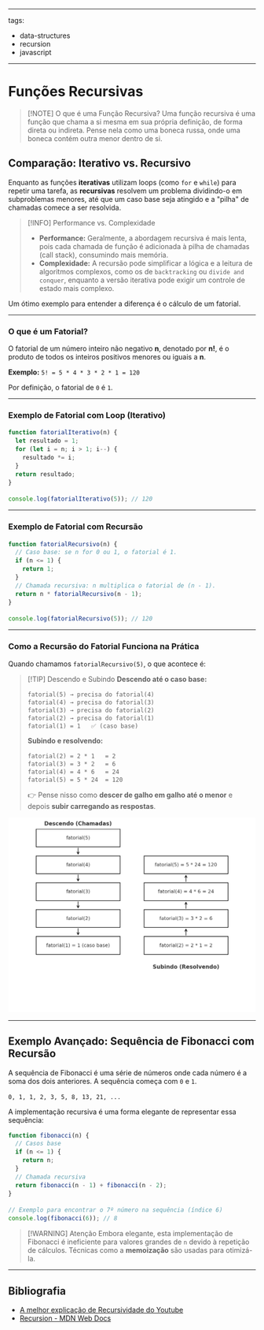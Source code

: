 
---
tags:
  - data-structures
  - recursion
  - javascript
---

# Funções Recursivas

> [!NOTE] O que é uma Função Recursiva?
> Uma função recursiva é uma função que chama a si mesma em sua própria definição, de forma direta ou indireta. Pense nela como uma boneca russa, onde uma boneca contém outra menor dentro de si.

## Comparação: Iterativo vs. Recursivo

Enquanto as funções **iterativas** utilizam loops (como `for` e `while`) para repetir uma tarefa, as **recursivas** resolvem um problema dividindo-o em subproblemas menores, até que um caso base seja atingido e a "pilha" de chamadas comece a ser resolvida.

> [!INFO] Performance vs. Complexidade
> - **Performance:** Geralmente, a abordagem recursiva é mais lenta, pois cada chamada de função é adicionada à pilha de chamadas (call stack), consumindo mais memória.
> - **Complexidade:** A recursão pode simplificar a lógica e a leitura de algoritmos complexos, como os de `backtracking` ou `divide and conquer`, enquanto a versão iterativa pode exigir um controle de estado mais complexo.

Um ótimo exemplo para entender a diferença é o cálculo de um fatorial.

---

### O que é um Fatorial?

O fatorial de um número inteiro não negativo **n**, denotado por **n!**, é o produto de todos os inteiros positivos menores ou iguais a **n**.

**Exemplo:**
`5! = 5 * 4 * 3 * 2 * 1 = 120`

Por definição, o fatorial de `0` é `1`.

---

### Exemplo de Fatorial com Loop (Iterativo)

```javascript
function fatorialIterativo(n) {
  let resultado = 1;
  for (let i = n; i > 1; i--) {
    resultado *= i;
  }
  return resultado;
}

console.log(fatorialIterativo(5)); // 120
```

---

### Exemplo de Fatorial com Recursão

```javascript
function fatorialRecursivo(n) {
  // Caso base: se n for 0 ou 1, o fatorial é 1.
  if (n <= 1) {
    return 1;
  }
  // Chamada recursiva: n multiplica o fatorial de (n - 1).
  return n * fatorialRecursivo(n - 1);
}

console.log(fatorialRecursivo(5)); // 120
```

---

### Como a Recursão do Fatorial Funciona na Prática

Quando chamamos `fatorialRecursivo(5)`, o que acontece é:

> [!TIP] Descendo e Subindo
> **Descendo até o caso base:**
> ```
> fatorial(5) → precisa do fatorial(4)
> fatorial(4) → precisa do fatorial(3)
> fatorial(3) → precisa do fatorial(2)
> fatorial(2) → precisa do fatorial(1)
> fatorial(1) = 1   ✅ (caso base)
> ```
>
> **Subindo e resolvendo:**
> ```
> fatorial(2) = 2 * 1   = 2
> fatorial(3) = 3 * 2   = 6
> fatorial(4) = 4 * 6   = 24
> fatorial(5) = 5 * 24  = 120
> ```
> 👉 Pense nisso como **descer de galho em galho até o menor** e depois **subir carregando as respostas**.

![Ilustração da pilha de chamadas da função fatorial recursiva.](assets/data-structures/recursion/recursive-functions/recursive-factorial-call-stack.png)

---

## Exemplo Avançado: Sequência de Fibonacci com Recursão

A sequência de Fibonacci é uma série de números onde cada número é a soma dos dois anteriores. A sequência começa com `0` e `1`.

`0, 1, 1, 2, 3, 5, 8, 13, 21, ...`

A implementação recursiva é uma forma elegante de representar essa sequência:

```javascript
function fibonacci(n) {
  // Casos base
  if (n <= 1) {
    return n;
  }
  // Chamada recursiva
  return fibonacci(n - 1) + fibonacci(n - 2);
}

// Exemplo para encontrar o 7º número na sequência (índice 6)
console.log(fibonacci(6)); // 8
```

> [!WARNING] Atenção
> Embora elegante, esta implementação de Fibonacci é ineficiente para valores grandes de `n` devido à repetição de cálculos. Técnicas como a **memoização** são usadas para otimizá-la.

---

## Bibliografia

- [A melhor explicação de Recursividade do Youtube](https://youtu.be/qUe36p4P2CI)
- [Recursion - MDN Web Docs](https://developer.mozilla.org/en-US/docs/Glossary/Recursion)
  